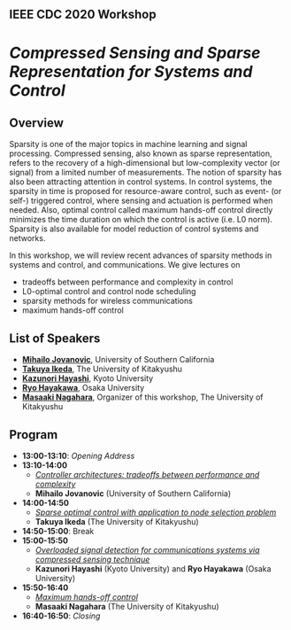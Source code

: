 
## IEEE CDC 2020 Workshop
# *Compressed Sensing and Sparse Representation for Systems and Control*

## Overview
Sparsity is one of the major topics in machine learning and signal processing. Compressed sensing, also known as sparse representation, refers to the recovery of a high-dimensional but low-complexity vector (or signal) from a limited number of measurements. The notion of sparsity has also been attracting attention in control systems. In control systems, the sparsity in time is proposed for resource-aware control, such as event- (or self-) triggered control, where sensing and actuation is performed when needed. Also, optimal control called maximum hands-off control directly minimizes the time duration on which the control is active (i.e. L0 norm). Sparsity is also available for model reduction of control systems and networks.

In this workshop, we will review recent advances of sparsity methods in systems and control, and communications. We give lectures on
- tradeoffs between performance and complexity in control
- L0-optimal control and control node scheduling
- sparsity methods for wireless communications
- maximum hands-off control


## List of Speakers
- [**Mihailo Jovanovic**](https://viterbi-web.usc.edu/~mihailo/), University of Southern California
- [**Takuya Ikeda**](https://researchmap.jp/t-ikd/?lang=en), The University of Kitakyushu
- [**Kazunori Hayashi**](https://kazunorihayashi.github.io/index_e.html), Kyoto University
- [**Ryo Hayakawa**](http://www.ip.info.eng.osaka-cu.ac.jp/~rhayakawa/index-e.html), Osaka University
- [**Masaaki Nagahara**](https://nagahara-masaaki.github.io), Organizer of this workshop, The University of Kitakyushu

## Program
- **13:00-13:10**: *Opening Address*
- **13:10-14:00** 
  - [*Controller architectures: tradeoffs between performance and complexity*](mihailo.md)
  - **Mihailo Jovanovic** (University of Southern California)
- **14:00-14:50**
  - [*Sparse optimal control with application to node selection problem*](ikeda.md)
  - **Takuya Ikeda** (The University of Kitakyushu)
- **14:50-15:00**: Break
- **15:00-15:50**
  - [*Overloaded signal detection for communications systems via compressed sensing technique*](hayashi.md)
  - **Kazunori Hayashi** (Kyoto University) and **Ryo Hayakawa** (Osaka University)
- **15:50-16:40**
  - [*Maximum hands-off control*](nagahara.md)
  - **Masaaki Nagahara** (The University of Kitakyushu)
- **16:40-16:50**: *Closing*
